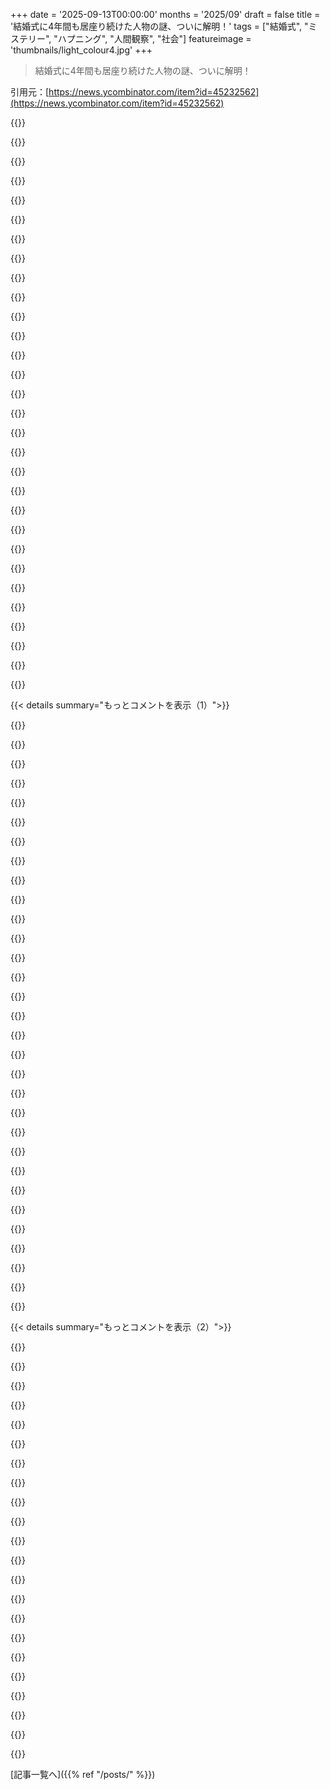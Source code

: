 +++
date = '2025-09-13T00:00:00'
months = '2025/09'
draft = false
title = '結婚式に4年間も居座り続けた人物の謎、ついに解明！'
tags = ["結婚式", "ミステリー", "ハプニング", "人間観察", "社会"]
featureimage = 'thumbnails/light_colour4.jpg'
+++

> 結婚式に4年間も居座り続けた人物の謎、ついに解明！

引用元：[https://news.ycombinator.com/item?id=45232562](https://news.ycombinator.com/item?id=45232562)




{{<matomeQuote body="俺の叔父さん、結婚式の披露宴に泥酔して登場したんだ。会場を間違えてて、すでに別の結婚披露宴で1時間も飲食してたらしい。インドの結婚式はゲストが多いから、こういう間違いはよくあるみたいだね。でも、話はこれだけじゃないんだ。日付も間違えてて、前夜にも全く同じことしてたんだって！" userName="kranner" createdAt="2025/09/13 23:58:17" color="#ff5c5c">}}




{{<matomeQuote body="2日で結婚披露宴に3回も参加とか、まじか！全部招待されてたとしても、普通やらないよな。叔父さん、超ハードコアじゃん！" userName="BLKNSLVR" createdAt="2025/09/14 07:53:57" color="#ff33a1">}}




{{<matomeQuote body="じゃあさ、前夜も間違った会場にいたの？それとも別だったの？" userName="quadragenarian" createdAt="2025/09/14 00:57:52" color="">}}




{{<matomeQuote body="うん、たぶんそうだよ。2日目に最初に行ったのと同じ会場、つまり間違った会場に前夜もいたみたい。" userName="kranner" createdAt="2025/09/14 01:55:53" color="">}}




{{<matomeQuote body="3回目もラッキーだったってこと？まさかとは思うけど、結婚祝いのプレゼントはちゃんと渡してくれたのかな？" userName="IG_Semmelweiss" createdAt="2025/09/14 11:30:46" color="">}}




{{<matomeQuote body="スペイン旅行中に似たことあったわ。公開されてる建物見学してたら大学で、雨宿りで入ったホールで本か論文発表会に参加しちゃった。カスティリア語はちょっとわかるけど、カタルーニャ語だったから全く理解できず。でも1～2時間座って拍手して、こっそり退散したよ。" userName="potatototoo99" createdAt="2025/09/13 18:47:54" color="#ff33a1">}}




{{<matomeQuote body="友人の家族の葬式後、妹さんの家に向かうはずが、人混みにつられて知らない人の家に入っちゃった。5分くらいして誰かから「誰？」って聞かれて、自分の間違いに気づいたんだ。服装が同じだと間違えやすいんだよな。" userName="sixothree" createdAt="2025/09/13 19:21:57" color="#785bff">}}




{{<matomeQuote body="イタリアのMonzaでも似た経験あるよ。古い教会を散歩してたら、英語のガイドが説明してたから立ち止まって聞いたの。そしたらグループ全体を地下の納骨堂に案内し始めて、流れに乗っちゃった。<br>「でも皆さんはDoctorだから慣れてるでしょう」って言われたときに、初めてこれ organised event だと気づいたんだ。のんびりしたヨーロッパ文化と、きっちりしてる Far East の文化の違いを感じたよ。" userName="SenHeng" createdAt="2025/09/14 08:08:32" color="#45d325">}}




{{<matomeQuote body="FYIだけど、カタルーニャ・スペイン語って言うのは、ウェールズ・英語って言うようなものだよ。カタルーニャ語とスペイン語（カスティリア語）は、フランス語とイタリア語みたいに、全然違う言語なんだから。だから理解できなかったのは当たり前で、バレアレス語って方言だった可能性もあるよ。" userName="JaumeGreen" createdAt="2025/09/14 08:54:59" color="#ff5733">}}




{{<matomeQuote body="ただ去ればよかったんじゃない？もし本当にそこに意図的にいたとしても、家に緊急事態が起きたら、みんな理解してくれると思うけど。" userName="AlecSchueler" createdAt="2025/09/13 18:51:02" color="">}}




{{<matomeQuote body="学生の頃、Doug EnglebartとTed Nelsonが大学で講演しに来たんだけど、俺は研究室で夢中になってて、講演開始の5分後にやっと時間に気づいたんだ。遅れて入るのが気まずくて、結局行かなかったのは今でも後悔してるよ。今ならもっと気楽に対応できるけど、その場を騒がせたくない気持ちはよくわかるな。" userName="timthorn" createdAt="2025/09/13 23:32:36" color="#45d325">}}




{{<matomeQuote body="聞き逃したなんて残念だったね。私もだよ。" userName="detourdog" createdAt="2025/09/14 00:37:10" color="">}}




{{<matomeQuote body="うん、もちろんそうだけど、ほとんどの人はそうは思わないよね。" userName="paulddraper" createdAt="2025/09/14 02:03:45" color="">}}




{{<matomeQuote body="ハハ、うん、俺も同じ—その気持ち、すごくよくわかる。時々、経験しなかった話の方が、頭の中で『もしも』を繰り返すから、一番の物語になったりするよね。少なくとも今は笑って、ここで共有できる。俺だけが逃したわけじゃないって知ると、ちょっと気分が楽になるよ。" userName="zduoduo" createdAt="2025/09/14 06:11:18" color="#38d3d3">}}




{{<matomeQuote body="元のコメントには不安について何も触れてないし、嫌な経験だったとか無理やりそこにいさせられたって感じでもないのに、このコメントは変だよね。たぶん他にやることがなかったんじゃない？そもそも雨宿りしてたんだし。" userName="Mogzol" createdAt="2025/09/13 22:49:28" color="">}}




{{<matomeQuote body="もし講堂なら、途中退出するとすごく目立つし、他の人に移動してもらうことになるかも。<br>論文の最終発表中に、教授陣の一人が一言もなしに途中退席するのを想像してみて。" userName="aDyslecticCrow" createdAt="2025/09/13 22:06:33" color="">}}




{{<matomeQuote body="知らない人が途中で帰っても、私だったら気にしないな。知ってる人でも、後で何かあったか聞くくらい。緊急事態って色々あるしね。<br>でも、もし何か知らせるべきことがあったわけじゃないのに、声をかけて帰るんだったらそれは嫌かも。発表の邪魔にならないように、静かに帰るのが一番だよ。ただでさえストレス溜まるんだから。" userName="jraph" createdAt="2025/09/13 22:26:11" color="">}}




{{<matomeQuote body="何年も前、卒業以来初めて高校の卒業アルバムを見たんだ。そしたら、卒業後に電話してって女の子からのメモを見つけたんだよね。名前（ファーストネームだけ）は覚えてないし、電話番号も高校から20～30マイル離れた別の町のだった。残念ながらもうアルバムは持ってないから、永遠の謎になっちゃったよ。マジで何の心当たりもないんだ。" userName="macintux" createdAt="2025/09/13 18:43:56" color="">}}




{{<matomeQuote body="静かにやり過ごして、式典の邪魔にならないようにするなんて、なんて上品な行動なんだろうね。" userName="Aurornis" createdAt="2025/09/13 18:16:32" color="#785bff">}}




{{<matomeQuote body="そうそう！ただ出ていくのは失礼に見られたくなかったから残ったんだよね。地元のテレビニュースでもずっと話題になってるよ。彼は背が高いから、こっそり出て行こうとしても絶対気づかれちゃうだろうね！" userName="FerretFred" createdAt="2025/09/13 18:23:28" color="">}}




{{<matomeQuote body="とはいえ、彼は自分で思ってるよりも周りに溶け込むのが上手だったみたいだよ。<br>＜結婚式中に立ち上がって出ていくわけにもいかないから、ただその場にいるしかなくて、20分間ずっと居心地悪そうに座って、自分の6ft 2in（約188cm）の体が目立たないように頑張ってた＞<br>なのに、写真家（ほとんどのゲストを知らなかったはず）以外には誰も彼に気づいてなかったみたいだし、新郎新婦も写真家が彼が写った写真を何枚か撮ったから初めて彼がいたことを知ったんだよね。" userName="saghm" createdAt="2025/09/13 22:56:37" color="#45d325">}}




{{<matomeQuote body="「違う結婚式だった＜立ち去る＞」って言えば、ほとんどの結婚式の緊張が解けるんじゃないかな？" userName="a3w" createdAt="2025/09/13 20:00:05" color="">}}




{{<matomeQuote body="記事にははっきり説明してあるよ。彼が駆け込んだら式が始まって、それで間違った結婚式だって気づいたんだ。<br>式が始まったら静かにするべきだし、ウェディングパーティーがバージンロードを歩いてる最中に通路側の席から立ち上がって出ていくのは、かなり失礼な行動だったろうね。" userName="Aurornis" createdAt="2025/09/13 21:18:55" color="#ff5733">}}




{{<matomeQuote body="うちの親父が亡くなった時、母親側のいとこが混乱して、数ブロック離れたところに車を停めちゃったんだ。悲しんでる人がいる家に入ったら、見知らぬ人ばかりで親父側の人たちだって気づいたらしい。<br>それから棺に近づいて、『叔父さん、寂しくなるよ！』って叫んで飛びついたら、中にいたのは女性だったってさ。" userName="pif" createdAt="2025/09/13 23:36:59" color="#785bff">}}




{{<matomeQuote body="俺はプロのゲートクラッシャーみたいなもんで、昔友達からこの技を学んだんだ。面白いイベントがあれば、しれっと入り込んで、まるで関係者のふりをして楽しむんだ。<br>あるいはハイビズベストを持ち歩くのも手だよ。小さく畳めてポケットに入るから目立たないし、これがあればどこでも入れる。たまに背中に『STEWARD』とか適当に書くこともあったな。<br>入ったらポケットにしまえば、照明をいじることになったり、飲み物を配ることになったりしないからね。<br>このおかげで友達ができたり、仕事が見つかったり、逸話もたくさんできたよ。<br>追い出されたことも何回かあるけど、それは少数派だね。大抵の人は、『ロイヤルブリガディアーズの…？』って聞いてくるから、『いや、俺は潜り込んでるだけ』って言うと、最初は冗談だと思ってるんだけど、気づく頃にはもう4杯目って感じだ。" userName="madaxe_again" createdAt="2025/09/13 19:50:18" color="#ff5c5c">}}




{{<matomeQuote body="＞ハイビズベストを持ち歩けばどこでも入れる<br>結婚式ではあんまりうまくいかないだろうな。" userName="pavel_lishin" createdAt="2025/09/13 21:29:28" color="">}}




{{<matomeQuote body="タキシードなら結婚式でうまくいくよ。俺はウェディングミュージシャンだから、よくタキシードを着てるけど、誰も何も言わないね。" userName="analog31" createdAt="2025/09/14 02:34:13" color="#45d325">}}




{{<matomeQuote body="もっと話聞かせてくれよ！" userName="tern" createdAt="2025/09/13 20:44:17" color="">}}




{{<matomeQuote body="これ、ちゃんと理解できてるか自信ないんだけど、結婚式だけで披露宴は含まないってこと？<br>俺の地域では、披露宴に潜り込もうとする人はまだ結構普通にいるし、たいていベストマンの役目がウォッカやご馳走で賄賂を渡して対応することになってるんだ。<br>友達の義父が、身長2m近くもある人で、片手にウォッカの瓶、もう片手にショットグラスを持って前に進み、招かれざる客がショットグラス一つで披露宴会場の門に向かって後ろ向きに歩いていくっていう、はっきりとした記憶があるよ。<br>逆に10年以上前の夜、彼女と散歩してた時、騒がしい人たちを耳にしたんだ。避けようとしたんだけど、追いつかれて、それが結婚式の二次会だったってわかったんだ。みんなで残り物を楽しもうって誘ってくれたよ。" userName="Tade0" createdAt="2025/09/13 20:48:12" color="#45d325">}}




{{<matomeQuote body="うん、挙式だけだよ、披露宴じゃない。彼はできるだけ早く（集合写真で引き止められた後だけど）本来出席するはずだった結婚式に行くために出て行ったんだ。" userName="js2" createdAt="2025/09/13 20:58:40" color="">}}




{{< details summary="もっとコメントを表示（1）">}}

{{<matomeQuote body="これは俺の義母に起こった話で、彼女がクラッシャーだったんだ。<br>北ロンドンに大きなトルコセンターがあって、そこでトルコの結婚式が開かれるんだ。彼女はそこで結婚式に招待された。<br>伝統的に、新郎新婦が部屋の中央に立ち、家族がみんな行列になってその隣に並ぶんだ。<br>部屋に入って新郎新婦にたどり着くまでには、行列に並んでる人たち全員と順番に握手しないといけない。<br>義母がついに新郎新婦のところに着いたら、その二人が見知らぬ人だと気づいたんだ。本当の結婚式は、同じ時間に上の階で行われてたんだって。<br>その特定のトルコセンターには、複数の結婚式場があるんだよ。" userName="tezza" createdAt="2025/09/13 18:40:31" color="#45d325">}}




{{<matomeQuote body="Diriliş: ErtuğrulっていうTV番組の結婚式のシーンがどれだけ素晴らしかったか思い出したよ。<br>https://www.youtube.com/watch?v=ZlaVdEv74NU&ab_channel=TRTDr..." userName="foobarian" createdAt="2025/09/13 19:54:59" color="">}}




{{<matomeQuote body="大学のある朝、寝坊したと思って飛び起きたんだ。服を着て、寮から授業に走って行ったよ。2分遅れて入って、最前列の先生の目の前の空いてる席に座った。<br>誰も知ってる人がいなくて、すぐに寝坊なんかしてなくて、ただ1時間早すぎただけだって気づいたんだ。恥ずかしくて立ち上がって出ることもできず、そのまま授業を受け続けたよ。" userName="gdw2" createdAt="2025/09/13 21:02:56" color="#45d325">}}




{{<matomeQuote body="昔、学生が中間試験に20分遅れて、ぼさぼさの髪で来たんだ。厳しく見て試験用紙を渡したら、採点中に気づいたんだけど、彼は自分が受けるはずのクラスより30分早く着いて、間違えて前のクラスの試験を受けてたんだよ。驚きが喜びに変わったのは、彼の試験に間違いが一つもなかったこと！試験を返したら大笑いさ。彼は当然のように誇らしげで、ちょっと恥ずかしそうだったね。" userName="boothby" createdAt="2025/09/13 21:31:04" color="#ff5c5c">}}




{{<matomeQuote body="学生のとき、俺も同じ経験したな。徹夜して寝過ごしそうになりながらも駆けつけたら、アドレナリンのおかげか、テストは満点で一番に提出しちゃった。面白いことに、それが最後の登校日だったんだ。次の週には専攻を変えることに決めて、退学したからね。教授がどう思ったか、ずっと気になってるんだ。" userName="positr0n" createdAt="2025/09/14 21:00:45" color="#ff5733">}}




{{<matomeQuote body="大学時代のルームメイトが熱心なカトリック信者だったんだけど、ある土曜の夜に飲みに行ってて、彼が教会の話をし始めたんだ。俺は無宗教だったんだけど、次の日の朝、彼と一緒にミサに行くことになっちゃって。<br>次の朝、二日酔いのまま起きて教会に着くと、すでにたくさんの人が座ってて、後ろの席は空いてない。司祭が前で話してる中、俺たちは席を探して前の方まで歩いて行って、やっと見つけたんだ。みんながこっち見てる中、座ったよ。司祭がいくつか言葉を言って、お祈りがあったと思うんだけど、俺たちが座って5分くらいしたらみんな帰り始めたんだ。それ、デイライトセービングで時計を調整し忘れてたんだよね。俺たちが酔っ払いの大学生だったからさ。それが俺の唯一のミサ体験だね。" userName="mythrwy" createdAt="2025/09/14 02:29:50" color="#ff5733">}}




{{<matomeQuote body="何年も前、インターンだった頃、LAのホテルでのイベントに行ったんだ。どの部屋か分からなかったからコンシェルジュにイベントを説明したら、すぐに上の階に通してくれて、他のゲストと話し始めたよ。10分くらい経ってから気づいたんだけど、そこにいた人たちもインターンで同じ分野だったけど、特定の会社の人たちで、俺のイベントは業界団体のものだったんだ。彼らは全国から集まってたから、俺みたいな新しい顔がいても別に変じゃなかったんだよね。結局、間違いに気づいて、そっとその場を離れて本来の業界グループの会議を探したよ（残念ながら、そっちは最初のイベントみたいに美味しいケータリングとオープンバーはなかったけど）。幸い、上役が来る前に抜け出せたから、間違った場所にいるってバレずに済んだよ。" userName="apparent" createdAt="2025/09/14 07:13:43" color="#785bff">}}




{{<matomeQuote body="これ、まるでIT Crowdのワンシーンみたいだね。" userName="antonymoose" createdAt="2025/09/13 18:28:35" color="">}}




{{<matomeQuote body="“The Work Outing”っていう、ちょっと似た筋書きのエピソードで、初めて見たとき涙が出るほど笑ったんだけど、YouTubeで無料で観れるよ: https://m.youtube.com/watch?v=cj490uNht4o&pp=ygUVaXQgY3Jvd2Q..." userName="uncircle" createdAt="2025/09/13 20:31:14" color="">}}




{{<matomeQuote body="モーリスがバーの裏で飲み物を提供してるシーンは、本当に笑い泣きしたよ。" userName="noncoml" createdAt="2025/09/14 05:20:31" color="">}}




{{<matomeQuote body="「I’m disabled」ってセリフ、思い出すだけでニヤニヤしちゃうんだ。" userName="riffraff" createdAt="2025/09/13 20:36:13" color="">}}




{{<matomeQuote body="あるいは、葬式じゃなくて結婚式に夢中な『ハロルドとモード』みたいだね。" userName="DonHopkins" createdAt="2025/09/13 18:39:39" color="">}}




{{<matomeQuote body="俺も大学で同じようなことあったな。クラスに遅れて着いたら、大きな講堂の真ん中の列に一つだけ席が空いてて、座るまでに大騒ぎしちゃったんだ。やっと座ってノートを出したら、代わりの先生が話してる内容が全然分からなくて。しばらくして気づいたんだけど、遅刻じゃなくて、すごく早く着きすぎちゃってたんだよ！席に着くまでに大騒ぎしたから、また同じことしたくなくて、そこに座ってノートを取るふりをしてた。俺のクラスはその後の授業だったから、みんなと一緒に出て、トイレに行ってから戻ってきたんだ。そうすれば、もっと下のレベルのクラスにすぐ続けて行くってバレないようにね。:D" userName="LadyCailin" createdAt="2025/09/13 22:11:18" color="#ff33a1">}}




{{<matomeQuote body="Appleをクビになったのに半年間もオフィスに通い詰めて無料でプロジェクトを続けてたやつがいたんだぜ。気づかれるまでってのがマジでヤバい話だろ。" userName="cynicalsecurity" createdAt="2025/09/13 19:13:57" color="#45d325">}}




{{<matomeQuote body="Muskが些細なことでクビにしたやつを、直属の上司が次の日には別の部署に異動させちゃってさ。次にMuskがそいつを見ても、クビにしたことなんか覚えてないって話もあったよな。" userName="Gualdrapo" createdAt="2025/09/13 19:41:33" color="#ff33a1">}}




{{<matomeQuote body="アメリカの企業文化が、すぐにクビにするようなとこじゃなかったら、そして不当解雇の法律がちゃんとあって施行されてたら、今頃どこまでいってたんだろうな。こんなクソみたいなやり方で会社が失う知識のコストはバカげてるのに、誰も気にしない。だって、失われた知識の再取得コストは”研修費”とかでごまかしてるだけだもん。" userName="mschuster91" createdAt="2025/09/13 19:57:41" color="#ff33a1">}}




{{<matomeQuote body="お前が考えてる損失は、従業員が「いつクビになるか」って恐れてることで得られる利益で、十分埋め合わせされてると思うぜ。" userName="close04" createdAt="2025/09/13 20:30:45" color="">}}




{{<matomeQuote body="従業員がいつクビになるかわかんないって怯えてる状態は、生産性の損失も生むと思うんだけどな。" userName="jakelazaroff" createdAt="2025/09/13 20:35:23" color="#45d325">}}




{{<matomeQuote body="あんな毒々しい職場環境を”利益”って表現するやつがいるなんて、マジでがっかりだよ。" userName="hnlmorg" createdAt="2025/09/13 20:49:03" color="">}}




{{<matomeQuote body="そりゃもちろん、俺は雇用主の視点から話してたよ。俺の育った職場文化と期待値は、全く違うんだからさ。" userName="close04" createdAt="2025/09/14 16:07:20" color="">}}




{{<matomeQuote body="従業員が欠点を指摘するのを怖がる。<br>会社の成功に無関心になる。<br>問題を隠すようになる。<br>実際より生産的だと偽るようになる。<br>心身ともに不健康になる。<br>責任ある仕事やタスクを避ける。<br>新人を育てる気もなくなる。そう、全部「利益」だよね。俺には利益しか見えないな。" userName="aDyslecticCrow" createdAt="2025/09/13 22:41:06" color="#38d3d3">}}




{{<matomeQuote body="「俺には利益しか見えないな」。お前の言ってることは全部正しいよ。でも、多くの会社や雇用主がこの力を悪用し続けてるってことは、彼らが何かしらの価値を見てるって考えるしかないんだ。お前が挙げたことの中には、短期的な利益になるものもあるだろうし。Boeingの役員たちにとって、従業員が欠陥を隠すのは「勝ち」だったけど、それがそうじゃなくなるまでは、ね。結局、誰かの問題になったんだから。" userName="close04" createdAt="2025/09/14 16:13:36" color="#45d325">}}




{{<matomeQuote body="「アメリカの企業文化が、すぐにクビにするようなとこじゃなかったら、そして不当解雇の法律がちゃんとあって施行されてたら、今頃どこまでいってたんだろうな」。たぶん、すでにそんな国みたいな労働市場になってるんじゃないか？<br>「こんなクソみたいなやり方で会社が失う知識のコストはバカげてるのに、誰も気にしない。だって、失われた知識の再取得コストは”研修費”とかでごまかしてるだけだもん」。いや、経理担当が魔法みたいに豆を数えるのをサボるわけないだろ。採用担当者も、チームの生産性への影響に魔法みたいに無知なわけじゃないんだよ。" userName="tbrownaw" createdAt="2025/09/13 21:10:42" color="#38d3d3">}}




{{<matomeQuote body="簡単に人をクビにできると失業率が上がって、産業の動きも遅くなるかもね。企業の採用は活発になるし、急成長もできるけど、安易な政策って結局、助けたい人を不幸にしちゃうんだ。二次、三次的な影響を考えない人が多すぎるのが悲しいな。" userName="ufmace" createdAt="2025/09/13 21:37:55" color="">}}




{{<matomeQuote body="強く反対するわ。もしそんなに大きな違いがあるなら、欧州企業が国際競争力を持てないはず。<br>雇用が簡単だと、従業員は生活設計がしやすくなり、不安も減るよ。企業も既存の従業員に投資して訓練するし、問題も言いやすくなる。無謀な採用を慎重にするし、高齢者も長く働ける。社会全体で見れば、労働者保護はすごくメリットがあるんだ。" userName="aDyslecticCrow" createdAt="2025/09/13 22:27:06" color="#38d3d3">}}




{{<matomeQuote body="賛否両論は構わないよ。<br>試用期間とかは複雑にするだけ。政府は口出しせず、労働者も会社も自由に解雇・退職できるようにすべき。10年働いた人でもスキルが合わないとか部門閉鎖で解雇される可能性はあるんだ。<br>従業員の不安は個人的な問題で、国家政策で対応する話じゃない。欧州は第二次世界大戦以降、新しい発明や成長が少ないし、アメリカ企業に遅れを取っているように見えるね。自分は自由市場の方が好きだよ。市場は政府の生半可な政策よりも早く、良く問題を解決するから。" userName="ufmace" createdAt="2025/09/14 00:10:36" color="#38d3d3">}}




{{<matomeQuote body="欧州とUSAの文化的な違いは大きいよね。USAが欧州みたいな労働法を導入しても、同じ結果になるとは思えないよ。<br>労働組合についてはどう思う？俺の出身のスウェーデンには最低賃金も法律上の労働者保護もほとんどないけど、労働組合の加入率が68%と高くて、組合が労働者保護を確立してるんだ。欧州では新しい巨大企業が生まれにくいのは、独占禁止法や企業買収が多いからだと思う。" userName="aDyslecticCrow" createdAt="2025/09/14 12:42:23" color="#45d325">}}




{{<matomeQuote body="うん、文化的な違いは深いね。組合に対する僕の意見は複雑なんだ。良い面もあるけど、労使対立を生んだり、年功序列を優先したり、怠惰な社員をクビにしにくくしたり、悪い面もある。アメリカの自動車産業の衰退の一因とも言えるかもね。僕の理想では、市場原理で大半の労働者が適切に扱われ、組合は10〜30%くらいの加入率かな。反独占規制も一長一短で、政府より市場が問題を解決する方が良いと思うよ。" userName="ufmace" createdAt="2025/09/14 19:15:05" color="#ff5733">}}




{{<matomeQuote body="確かにそうだね。何事もバランスが大事だよ。自分の人生の一部を計画できることの価値を考えてみて。年を取って、誰かの責任を負うようになると、その価値はさらに高まるものだよ。" userName="jbs789" createdAt="2025/09/14 07:22:38" color="">}}




{{<matomeQuote body="ここでの皮肉がよく分からないな。イーロンが関わる全員の顔を覚えるべきなの？自分の組織に合わない行動をする人をクビにしちゃダメなの？<br>そもそも、この情報の出どころはどこ？検索してみたけど、イーロンが些細なことで人をクビにして後で顔を覚えてなかったとか、秘密裏に異動させられたとか、そういう話は見つからなかったよ。もし本当ならイーロンは最悪だけど、そうでなければ変な噂話にしか聞こえないな。" userName="93po" createdAt="2025/09/13 20:58:26" color="#ff5c5c">}}

{{</details>}}




{{< details summary="もっとコメントを表示（2）">}}

{{<matomeQuote body="皮肉のポイントは3つあるよ（もしその話が本当ならだけどね）。<br>1つ目は、イーロンが組織として適材適所を目指すんじゃなくて、自分で悪い奴を排除しようとすること。それは根本的にバカげてる。<br>2つ目は、部下が彼の決定を無視して、クビにしたかった人を組織の別の場所に”隠した”こと。<br>3つ目は、イーロンが自分の決定が覆されたことに気づかないほど、気が散ってるか、バカか、無能だってことだよ。" userName="krisoft" createdAt="2025/09/13 21:59:34" color="#ff5733">}}




{{<matomeQuote body="「皮肉が分からない」って言ってたけど、それはイーロンが「クビにした人の顔を覚えておくべき（覚えてるはず）」ってことだよ。" userName="D-Coder" createdAt="2025/09/13 21:12:15" color="">}}




{{<matomeQuote body="スティーブ・ジョブズとエレベーターに乗るのを怖がってた人たちの話もあったよね？彼は仕事について尋ねて、もしその答えが気に入らなかったらクビにしちゃったらしいよ。" userName="indy" createdAt="2025/09/13 20:14:42" color="">}}




{{<matomeQuote body="Appleじゃないけど、俺も若い頃CEOとエレベーターに乗り合わせたことがあるんだ。超緊張して、組織の問題点についてべらべら喋っちゃったんだよね。そしたら月曜に呼び出されて怒鳴られたよ。上司には「CEOとは絶対に話すな。良いことないから」って言われたな。それ以来、そのアドバイスは守ってる。年末ボーナスもキャンセルされたしね。" userName="RyanOD" createdAt="2025/09/13 22:43:32" color="">}}




{{<matomeQuote body="俺の父も40代の時に同じような経験をしたよ。CEOのオープン・ドア・ポリシーがあったから、意見を言いに行ったら、CEOを邪魔したって怒鳴られたんだって。結局、あれはただのパフォーマンスで、実際には社員の意見なんて気にしてないってことを学んだらしい。" userName="greyb" createdAt="2025/09/14 04:32:55" color="">}}




{{<matomeQuote body="もしかして、これのこと言ってる？<br>https://news.ycombinator.com/item?id=33229793" userName="Hemospectrum" createdAt="2025/09/13 19:18:11" color="">}}




{{<matomeQuote body="クレイグのトークは公開されなかったと思うけど、これは俺のお気に入りのトークだよ。<br>https://m.youtube.com/watch?v=GMyg5ohTsVY" userName="dilyevsky" createdAt="2025/09/13 20:04:42" color="">}}




{{<matomeQuote body="大学の食堂で似たような経験があるよ。混んでる食堂で空いてた8人掛けのテーブルに座ったら、可愛い女の子とその友達が来て、俺は空気になって超気まずいまま飯を食い終えて立ち去ったんだ。今の俺なら、「完全に席を間違えましたね」って冗談交じりに話しかけられたのにね。" userName="alexpotato" createdAt="2025/09/14 21:33:29" color="#ff5733">}}




{{<matomeQuote body="米国のEpiscopal Churchでは、結婚式は他の礼拝と同じように一般公開されてるのが俺の認識だよ。レセプションはプライベートだけどね。詳細はここを見て。<br>https://www.episcopalchurch.org/glossary/celebration-and-ble..." userName="dctoedt" createdAt="2025/09/13 22:25:00" color="#ff33a1">}}




{{<matomeQuote body="カトリック教会でも同じだよ。結婚式も葬儀も、コミュニティの人が参加したいなら一般公開されてるんだ。" userName="bigstrat2003" createdAt="2025/09/14 01:02:23" color="#ff5c5c">}}




{{<matomeQuote body="シャーロック・ホームズの2つの物語でも、「公開結婚式に現れる見知らぬ人」がプロットのポイントになってるんだよ！" userName="grndn" createdAt="2025/09/14 12:49:31" color="#ff5c5c">}}




{{<matomeQuote body="イギリスでは、異議申し立てができるように、すべての法的な結婚式は公開である必要があるんだ。事前に正式なスケジュールで告知もされるよ。" userName="timthorn" createdAt="2025/09/14 12:20:13" color="#38d3d3">}}




{{<matomeQuote body="私の結婚式は結構有名な神社であったから、観光客のホリデー写真に何枚か写ってるのは確実だと思うわ。" userName="lmm" createdAt="2025/09/14 12:05:22" color="">}}




{{<matomeQuote body="友達とLondonのHolloway Roadパブ巡りした時、最後の店でカラオケに参加したんだ。Queenの“Don’t Stop Me Now”をめちゃくちゃ下手くそに歌ってたら、ステージ横に大量の結婚祝いが。なんと見知らぬ人の結婚披露宴だったから、そのまま歌いきったよ。" userName="drcongo" createdAt="2025/09/14 14:09:17" color="#38d3d3">}}




{{<matomeQuote body="いとこの結婚式に行こうとして、間違えて違う建物の結婚パーティーに入っちゃったんだ。入り口にいた人たちが、いとことかおじさんたちの微妙に違うドッペルゲンガーみたいで、まるで別世界に迷い込んだ気分だったよ。" userName="blarg1" createdAt="2025/09/14 14:39:54" color="">}}




{{<matomeQuote body="世界のいろんな場所では、見知らぬ人が結婚式とか披露宴、パーティーに参加するのって普通なんだよ。少なくとも新郎新婦とその核家族にとっては見知らぬ人でも、参加者全員にとってはそうじゃない場合もあるしね。" userName="prmoustache" createdAt="2025/09/14 11:53:23" color="#ff5c5c">}}




{{<matomeQuote body="屋外のレイヴで寝落ちしたら、起きたら屋外の洗礼式だったんだ。" userName="franze" createdAt="2025/09/14 10:23:42" color="#ff5733">}}




{{<matomeQuote body="あの男の人は素直な間違いをしたんだよ。僕が招待された結婚式会場の向かいのバーに間違って居座って、みんなが出てきた時に紛れ込もうとした時みたいにね。" userName="Simon_ORourke" createdAt="2025/09/13 20:50:13" color="">}}




{{<matomeQuote body="“おっと、結婚式間違えちゃった”ってのが、ちょっと盛り上がりに欠けるなーって思ったよ。" userName="mathattack" createdAt="2025/09/13 23:57:41" color="">}}




{{<matomeQuote body="かわいい“そういうことね”って話だね。めちゃくちゃ面白いわけじゃないけど、楽しく読めたよ。" userName="russdill" createdAt="2025/09/14 01:59:07" color="">}}




{{<matomeQuote body="まさにSeinfeldのエピソードに出てきそうだね。Kramerのちょっとした悪ふざけとか、ありそう。" userName="nowittyusername" createdAt="2025/09/14 01:04:41" color="">}}

{{</details>}}



[記事一覧へ]({{% ref "/posts/" %}})
